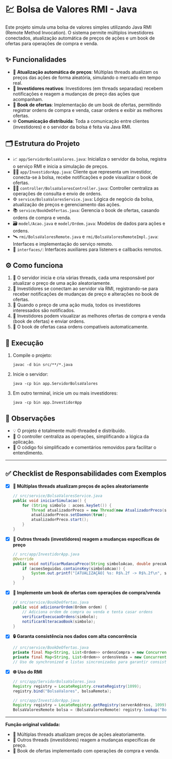 # 💹 Bolsa de Valores RMI - Java

Este projeto simula uma bolsa de valores simples utilizando Java RMI (Remote Method Invocation). O sistema permite múltiplos investidores conectados, atualização automática de preços de ações e um book de ofertas para operações de compra e venda.

## ✨ Funcionalidades

- 🔄 **Atualização automática de preços**: Múltiplas threads atualizam os preços das ações de forma aleatória, simulando o mercado em tempo real.
- 👤 **Investidores reativos**: Investidores (em threads separadas) recebem notificações e reagem a mudanças de preço das ações que acompanham.
- 📖 **Book de ofertas**: Implementação de um book de ofertas, permitindo registrar ordens de compra e venda, casar ordens e exibir as melhores ofertas.
- 🌐 **Comunicação distribuída**: Toda a comunicação entre clientes (investidores) e o servidor da bolsa é feita via Java RMI.

## 🗂️ Estrutura do Projeto

- 📈 `app/ServidorBolsaValores.java`: Inicializa o servidor da bolsa, registra o serviço RMI e inicia a simulação de preços.
- 👨‍💻 `app/InvestidorApp.java`: Cliente que representa um investidor, conecta-se à bolsa, recebe notificações e pode visualizar o book de ofertas.
- 🧑‍⚖️ `controller/BolsaValoresController.java`: Controller centraliza as operações de consulta e envio de ordens.
- ⚙️ `service/BolsaValoresService.java`: Lógica de negócio da bolsa, atualização de preços e gerenciamento das ações.
- 📚 `service/BookDeOfertas.java`: Gerencia o book de ofertas, casando ordens de compra e venda.
- 🗃️ `model/Acao.java` e `model/Ordem.java`: Modelos de dados para ações e ordens.
- 🛰️ `rmi/BolsaValoresRemote.java` e `rmi/BolsaValoresRemoteImpl.java`: Interfaces e implementação do serviço remoto.
- 🧩 `interfaces/`: Interfaces auxiliares para listeners e callbacks remotos.

## ⚙️ Como funciona

1. 🏁 O servidor inicia e cria várias threads, cada uma responsável por atualizar o preço de uma ação aleatoriamente.
2. 🤝 Investidores se conectam ao servidor via RMI, registrando-se para receber notificações de mudanças de preço e alterações no book de ofertas.
3. 🔔 Quando o preço de uma ação muda, todos os investidores interessados são notificados.
4. 👀 Investidores podem visualizar as melhores ofertas de compra e venda (book de ofertas) e enviar ordens.
5. 🤖 O book de ofertas casa ordens compatíveis automaticamente.

## 🚀 Execução

1. Compile o projeto:
   ```
   javac -d bin src/**/*.java
   ```
2. Inicie o servidor:
   ```
   java -cp bin app.ServidorBolsaValores
   ```
3. Em outro terminal, inicie um ou mais investidores:
   ```
   java -cp bin app.InvestidorApp
   ```

## 📝 Observações
- 💡 O projeto é totalmente multi-threaded e distribuído.
- 🧭 O controller centraliza as operações, simplificando a lógica da aplicação.
- 🧹 O código foi simplificado e comentários removidos para facilitar o entendimento.

---

## ✅ Checklist de Responsabilidades com Exemplos

- [x] **🔄 Múltiplas threads atualizam preços de ações aleatoriamente**
    ```java
    // src/service/BolsaValoresService.java
    public void iniciarSimulacao() {
        for (String simbolo : acoes.keySet()) {
            Thread atualizadorPreco = new Thread(new AtualizadorPreco(simbolo));
            atualizadorPreco.setDaemon(true);
            atualizadorPreco.start();
        }
    }
    ```
- [x] **👤 Outros threads (investidores) reagem a mudanças específicas de preço**
    ```java
    // src/app/InvestidorApp.java
    @Override
    public void notificarMudancaPreco(String simboloAcao, double precoAntigo, double novoPreco) throws RemoteException {
        if (acoesSeguidas.containsKey(simboloAcao)) {
            System.out.printf("[ATUALIZAÇÃO] %s: R$%.2f -> R$%.2f\n", simboloAcao, precoAntigo, novoPreco);
        }
    }
    ```
- [x] **📖 Implemente um book de ofertas com operações de compra/venda**
    ```java
    // src/service/BookDeOfertas.java
    public void adicionarOrdem(Ordem ordem) {
        // Adiciona ordem de compra ou venda e tenta casar ordens
        verificarExecucaoOrdens(simbolo);
        notificarAlteracaoBook(simbolo);
    }
    ```
- [x] **🔒 Garanta consistência nos dados com alta concorrência**
    ```java
    // src/service/BookDeOfertas.java
    private final Map<String, List<Ordem>> ordensCompra = new ConcurrentHashMap<>();
    private final Map<String, List<Ordem>> ordensVenda = new ConcurrentHashMap<>();
    // Uso de synchronized e listas sincronizadas para garantir consistência
    ```
- [x] **🌐 Uso do RMI**
    ```java
    // src/app/ServidorBolsaValores.java
    Registry registry = LocateRegistry.createRegistry(1099);
    registry.bind("BolsaValores", bolsaRemota);

    // src/app/InvestidorApp.java
    Registry registry = LocateRegistry.getRegistry(serverAddress, 1099);
    BolsaValoresRemote bolsa = (BolsaValoresRemote) registry.lookup("BolsaValores");
    ```

---

**Função original validada:**
- 🔄 Múltiplas threads atualizam preços de ações aleatoriamente.
- 👤 Outros threads (investidores) reagem a mudanças específicas de preço.
- 📖 Book de ofertas implementado com operações de compra e venda.
